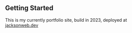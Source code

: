 ## Getting Started

This is my currently portfolio site, build in 2023, deployed at [jacksonweb.dev](https://jacksonweb.dev)
